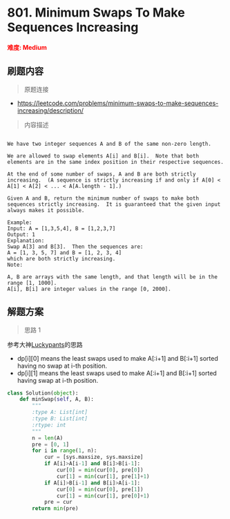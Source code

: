 # 801. Minimum Swaps To Make Sequences Increasing

**<font color=red>难度: Medium</font>**

## 刷题内容

> 原题连接

* https://leetcode.com/problems/minimum-swaps-to-make-sequences-increasing/description/

> 内容描述

```

We have two integer sequences A and B of the same non-zero length.

We are allowed to swap elements A[i] and B[i].  Note that both elements are in the same index position in their respective sequences.

At the end of some number of swaps, A and B are both strictly increasing.  (A sequence is strictly increasing if and only if A[0] < A[1] < A[2] < ... < A[A.length - 1].)

Given A and B, return the minimum number of swaps to make both sequences strictly increasing.  It is guaranteed that the given input always makes it possible.

Example:
Input: A = [1,3,5,4], B = [1,2,3,7]
Output: 1
Explanation: 
Swap A[3] and B[3].  Then the sequences are:
A = [1, 3, 5, 7] and B = [1, 2, 3, 4]
which are both strictly increasing.
Note:

A, B are arrays with the same length, and that length will be in the range [1, 1000].
A[i], B[i] are integer values in the range [0, 2000].
```

## 解题方案

> 思路 1


参考大神[Luckypants](https://leetcode.com/problems/minimum-swaps-to-make-sequences-increasing/discuss/119830/Python-14-line-O(1)-space-O(n)-time-DP-solution)的思路


- dp[i][0] means the least swaps used to make A[:i+1] and B[:i+1] sorted having no swap at i-th position.
- dp[i][1] means the least swaps used to make A[:i+1] and B[:i+1] sorted having swap at i-th position.

```python
class Solution(object):
    def minSwap(self, A, B):
        """
        :type A: List[int]
        :type B: List[int]
        :rtype: int
        """
        n = len(A)
        pre = [0, 1]
        for i in range(1, n):
            cur = [sys.maxsize, sys.maxsize]
            if A[i]>A[i-1] and B[i]>B[i-1]:
                cur[0] = min(cur[0], pre[0])
                cur[1] = min(cur[1], pre[1]+1)
            if A[i]>B[i-1] and B[i]>A[i-1]:
                cur[0] = min(cur[0], pre[1])
                cur[1] = min(cur[1], pre[0]+1)
            pre = cur
        return min(pre)
```
